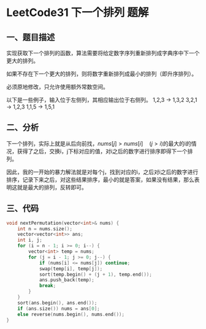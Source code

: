 # LeetCode31 下一个排列 题解

## 一、题目描述

实现获取下一个排列的函数，算法需要将给定数字序列重新排列成字典序中下一个更大的排列。

如果不存在下一个更大的排列，则将数字重新排列成最小的排列（即升序排列）。

必须原地修改，只允许使用额外常数空间。

以下是一些例子，输入位于左侧列，其相应输出位于右侧列。
1,2,3 → 1,3,2
3,2,1 → 1,2,3
1,1,5 → 1,5,1



## 二、分析

下一个排列，实际上就是从后向前找，$nums[j]>nums[i]\quad (j>i)$的最大的i的情况，获得了之后，交换i，j下标对应的值，对i之后的数字进行排序即得下一个排列。

因此，我的一开始的暴力解法就是对每个j，找到对应的i，之后对i之后的数字进行排序，记录下来之后，对这些结果排序，最小的就是答案，如果没有结果，那么表明这就是最大的排列，反转即可。



## 三、代码

```c++
void nextPermutation(vector<int>& nums) {
    int n = nums.size();
    vector<vector<int>> ans;
    int i, j;
    for (i = n - 1; i >= 0; i--) {
        vector<int> temp = nums;
        for (j = i - 1; j >= 0; j--) {
            if (nums[i] <= nums[j]) continue;
            swap(temp[i], temp[j]);
            sort(temp.begin() + (j + 1), temp.end());
            ans.push_back(temp);
            break;
        }
    }
    sort(ans.begin(), ans.end());
    if (ans.size()) nums = ans[0]; 
    else reverse(nums.begin(), nums.end());
}
```



